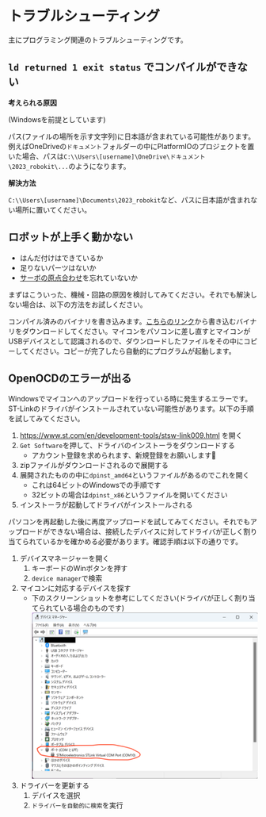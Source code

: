 # トラブルシューティング

主にプログラミング関連のトラブルシューティングです。

## `ld returned 1 exit status` でコンパイルができない

**考えられる原因**

(Windowsを前提としています)

パス(ファイルの場所を示す文字列)に日本語が含まれている可能性があります。例えばOneDriveの`ドキュメント`フォルダーの中にPlatformIOのプロジェクトを置いた場合、パスは`C:\\Users\[username]\OneDrive\ドキュメント\2023_robokit\...`のようになります。

**解決方法**

`C:\\Users\[username]\Documents\2023_robokit`など、パスに日本語が含まれない場所に置いてください。

## ロボットが上手く動かない

- はんだ付けはできているか
- 足りないパーツはないか
- [サーボの原点合わせ](./07-reset-servo.md)を忘れていないか

まずはこういった、機械・回路の原因を検討してみてください。それでも解決しない場合は、以下の方法をお試しください。

コンパイル済みのバイナリを書き込みます。[こちらのリンク](https://drive.google.com/file/d/1A-GmEBmITawD9EEdCJXiHqHr3O2xWvZD/view?usp=share_link)から書き込むバイナリをダウンロードしてください。マイコンをパソコンに差し直すとマイコンがUSBデバイスとして認識されるので、ダウンロードしたファイルをその中にコピーしてください。コピーが完了したら自動的にプログラムが起動します。

## OpenOCDのエラーが出る

Windowsでマイコンへのアップロードを行っている時に発生するエラーです。ST-Linkのドライバがインストールされていない可能性があります。以下の手順を試してみてください。

1. https://www.st.com/en/development-tools/stsw-link009.html を開く
2. `Get Software`を押して、ドライバのインストーラをダウンロードする
    - アカウント登録を求められます、新規登録をお願いします🙏
3. zipファイルがダウンロードされるので展開する
4. 展開されたものの中に`dpinst_amd64`というファイルがあるのでこれを開く
    - これは64ビットのWindowsでの手順です
    - 32ビットの場合は`dpinst_x86`というファイルを開いてください
5. インストーラが起動してドライバがインストールされる

パソコンを再起動した後に再度アップロードを試してみてください。それでもアップロードができない場合は、接続したデバイスに対してドライバが正しく割り当てられているかを確かめる必要があります。確認手順は以下の通りです。

1. デバイスマネージャーを開く
    1. キーボードのWinボタンを押す
    2. `device manager`で検索
2. マイコンに対応するデバイスを探す
    - 下のスクリーンショットを参考にしてください(ドライバが正しく割り当てられている場合のものです)
        ![device-manager](./assets/device-manager.png)
3. ドライバーを更新する
    1. デバイスを選択
    2. `ドライバーを自動的に検索`を実行
